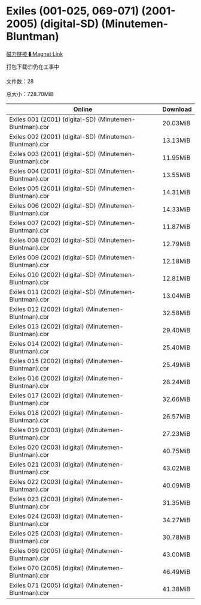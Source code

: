 # Exiles (001-025, 069-071) (2001-2005) (digital-SD) (Minutemen-Bluntman)

[磁力链接⬇Magnet Link](magnet:?xt=urn:btih:6d8d9886481c285b5ef09f87a8940d5427e3da4f&dn=Exiles%20%28001-025%2C%20069-071%29%20%282001-2005%29%20%28digital-SD%29%20%28Minutemen-Bluntman%29)

打包下载📦仍在工事中

文件数：28

总大小：728.70MiB

Online | Download
--- | ---
Exiles 001 (2001) (digital-SD) (Minutemen-Bluntman).cbr | 20.03MiB
Exiles 002 (2001) (digital-SD) (Minutemen-Bluntman).cbr | 13.13MiB
Exiles 003 (2001) (digital-SD) (Minutemen-Bluntman).cbr | 11.95MiB
Exiles 004 (2001) (digital-SD) (Minutemen-Bluntman).cbr | 13.55MiB
Exiles 005 (2001) (digital-SD) (Minutemen-Bluntman).cbr | 14.31MiB
Exiles 006 (2002) (digital-SD) (Minutemen-Bluntman).cbr | 14.33MiB
Exiles 007 (2002) (digital-SD) (Minutemen-Bluntman).cbr | 11.87MiB
Exiles 008 (2002) (digital-SD) (Minutemen-Bluntman).cbr | 12.79MiB
Exiles 009 (2002) (digital-SD) (Minutemen-Bluntman).cbr | 12.18MiB
Exiles 010 (2002) (digital-SD) (Minutemen-Bluntman).cbr | 12.81MiB
Exiles 011 (2002) (digital-SD) (Minutemen-Bluntman).cbr | 13.04MiB
Exiles 012 (2002) (digital) (Minutemen-Bluntman).cbr | 32.58MiB
Exiles 013 (2002) (digital) (Minutemen-Bluntman).cbr | 29.40MiB
Exiles 014 (2002) (digital) (Minutemen-Bluntman).cbr | 25.40MiB
Exiles 015 (2002) (digital) (Minutemen-Bluntman).cbr | 25.49MiB
Exiles 016 (2002) (digital) (Minutemen-Bluntman).cbr | 28.24MiB
Exiles 017 (2002) (digital) (Minutemen-Bluntman).cbr | 32.66MiB
Exiles 018 (2002) (digital) (Minutemen-Bluntman).cbr | 26.57MiB
Exiles 019 (2003) (digital) (Minutemen-Bluntman).cbr | 27.23MiB
Exiles 020 (2003) (digital) (Minutemen-Bluntman).cbr | 40.75MiB
Exiles 021 (2003) (digital) (Minutemen-Bluntman).cbr | 43.02MiB
Exiles 022 (2003) (digital) (Minutemen-Bluntman).cbr | 40.09MiB
Exiles 023 (2003) (digital) (Minutemen-Bluntman).cbr | 31.35MiB
Exiles 024 (2003) (digital) (Minutemen-Bluntman).cbr | 34.27MiB
Exiles 025 (2003) (digital) (Minutemen-Bluntman).cbr | 30.78MiB
Exiles 069 (2005) (digital) (Minutemen-Bluntman).cbr | 43.00MiB
Exiles 070 (2005) (digital) (Minutemen-Bluntman).cbr | 46.49MiB
Exiles 071 (2005) (digital) (Minutemen-Bluntman).cbr | 41.38MiB